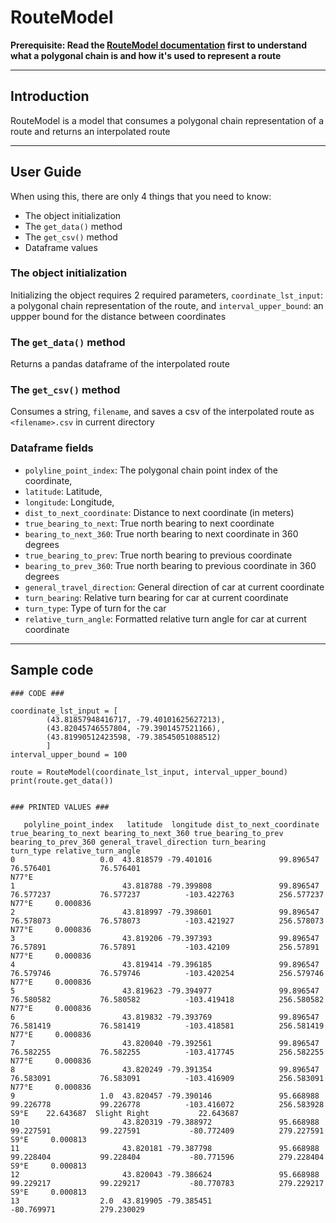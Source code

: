 # RouteModel

**Prerequisite: Read the [RouteModel documentation](https://github.com/uw-midsun/strategy_xv/tree/main/routemodel/elevations) first to understand what a polygonal chain is and how it's used to represent a route** 

---
## Introduction
RouteModel is a model that consumes a polygonal chain representation of a route and returns an interpolated route 

---
## User Guide
When using this, there are only 4 things that you need to know:

- The object initialization
- The `get_data()` method
- The `get_csv()` method
- Dataframe values

### The object initialization
Initializing the object requires 2 required parameters, `coordinate_lst_input`: a polygonal chain representation of the route, and `interval_upper_bound`: an uppper bound for the distance between coordinates

### The `get_data()` method
Returns a pandas dataframe of the interpolated route

### The `get_csv()` method
Consumes a string, `filename`, and saves a csv of the interpolated route as `<filename>.csv` in current directory

### Dataframe fields
- `polyline_point_index`: The polygonal chain point index of the coordinate,
- `latitude`: Latitude,
- `longitude`: Longitude,
- `dist_to_next_coordinate`: Distance to next coordinate (in meters)
- `true_bearing_to_next`: True north bearing to next coordinate
- `bearing_to_next_360`: True north bearing to next coordinate in 360 degrees
- `true_bearing_to_prev`: True north bearing to previous coordinate
- `bearing_to_prev_360`: True north bearing to previous coordinate in 360 degrees
- `general_travel_direction`: General direction of car at current coordinate
- `turn_bearing`: Relative turn bearing for car at current coordinate
- `turn_type`: Type of turn for the car
- `relative_turn_angle`: Formatted relative turn angle for car at current coordinate

---
## Sample code

```
### CODE ###

coordinate_lst_input = [
        (43.81857948416717, -79.40101625627213), 
        (43.82045746557804, -79.3901457521166), 
        (43.81990512423598, -79.38545051088512)
        ]
interval_upper_bound = 100

route = RouteModel(coordinate_lst_input, interval_upper_bound) 
print(route.get_data())


### PRINTED VALUES ###

   polyline_point_index   latitude  longitude dist_to_next_coordinate true_bearing_to_next bearing_to_next_360 true_bearing_to_prev bearing_to_prev_360 general_travel_direction turn_bearing     turn_type relative_turn_angle
0                   0.0  43.818579 -79.401016               99.896547            76.576401           76.576401                                                             N77°E
1                        43.818788 -79.399808               99.896547            76.577237           76.577237          -103.422763          256.577237                    N77°E     0.000836
2                        43.818997 -79.398601               99.896547            76.578073           76.578073          -103.421927          256.578073                    N77°E     0.000836
3                        43.819206 -79.397393               99.896547             76.57891            76.57891           -103.42109           256.57891                    N77°E     0.000836
4                        43.819414 -79.396185               99.896547            76.579746           76.579746          -103.420254          256.579746                    N77°E     0.000836
5                        43.819623 -79.394977               99.896547            76.580582           76.580582          -103.419418          256.580582                    N77°E     0.000836
6                        43.819832 -79.393769               99.896547            76.581419           76.581419          -103.418581          256.581419                    N77°E     0.000836
7                        43.820040 -79.392561               99.896547            76.582255           76.582255          -103.417745          256.582255                    N77°E     0.000836
8                        43.820249 -79.391354               99.896547            76.583091           76.583091          -103.416909          256.583091                    N77°E     0.000836
9                   1.0  43.820457 -79.390146               95.668988            99.226778           99.226778          -103.416072          256.583928                     S9°E    22.643687  Slight Right           22.643687
10                       43.820319 -79.388972               95.668988            99.227591           99.227591           -80.772409          279.227591                     S9°E     0.000813
11                       43.820181 -79.387798               95.668988            99.228404           99.228404           -80.771596          279.228404                     S9°E     0.000813
12                       43.820043 -79.386624               95.668988            99.229217           99.229217           -80.770783          279.229217                     S9°E     0.000813
13                  2.0  43.819905 -79.385451                                                                            -80.769971          279.230029
```

